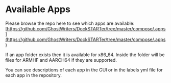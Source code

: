 # Available Apps

Please browse the repo here to see which apps are available: [https://github.com/GhostWriters/DockSTARTer/tree/master/compose/.apps](https://github.com/GhostWriters/DockSTARTer/tree/master/compose/.apps)

If an app folder exists then it is available for x86_64. Inside the folder will be files for ARMHF and AARCH64 if they are supported.

You can see descriptions of each app in the GUI or in the labels yml file for each app in the repository.
